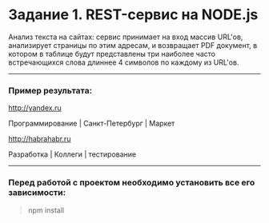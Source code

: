# Задание 1. REST-сервис на NODE.js

Анализ текста на сайтах: сервис принимает на вход массив URL'ов, анализирует страницы по этим адресам, и возвращает PDF документ, в котором в таблице будут представлены три наиболее часто встречающихся слова длиннее 4 символов по каждому из URL'ов.
____
### Пример результата:

http://yandex.ru

Программирование | Санкт-Петербург | Маркет

http://habrahabr.ru

Разработка | Коллеги | тестирование

____

### Перед работой с проектом необходимо установить все его зависимости:
> npm install
